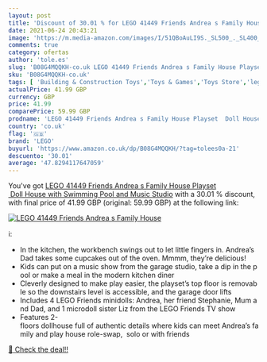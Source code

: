 ```yaml
---
layout: post
title: 'Discount of 30.01 % for LEGO 41449 Friends Andrea s Family House'
date: 2021-06-24 20:43:21
image: 'https://m.media-amazon.com/images/I/51QBoAuLI9S._SL500_._SL400_.jpg'
comments: true
category: ofertas
author: 'tole.es'
slug: 'B08G4MQQKH-co.uk LEGO 41449 Friends Andrea s Family House Playset Doll...'
sku: 'B08G4MQQKH-co.uk'
tags: [ 'Building & Construction Toys','Toys & Games','Toys Store','lego', ]
actualPrice: 41.99 GBP
currency: GBP
price: 41.99
comparePrice: 59.99 GBP
prodname: 'LEGO 41449 Friends Andrea s Family House Playset  Doll House with Swimming Pool and Music Studio'
country: 'co.uk'
flag: '🇬🇧'
brand: 'LEGO'
buyurl: 'https://www.amazon.co.uk/dp/B08G4MQQKH/?tag=tolees0a-21'
descuento: '30.01'
average: '47.8294117647059'
---
```


You've got [LEGO 41449 Friends Andrea s Family House Playset  Doll House with Swimming Pool and Music Studio](https://www.amazon.co.uk/dp/B08G4MQQKH/?tag=tolees0a-21) with a  30.01 % discount, with final price of 41.99 GBP (original: 59.99 GBP) at the following link:

[![LEGO 41449 Friends Andrea s Family House](https://m.media-amazon.com/images/I/51QBoAuLI9S._SL500_._SL400_.jpg)](https://www.amazon.co.uk/dp/B08G4MQQKH/?tag=tolees0a-21)

ℹ️:

- In the kitchen, the workbench swings out to let little fingers in. Andrea’s Dad takes some cupcakes out of the oven. Mmmm, they’re delicious!
- Kids can put on a music show from the garage studio, take a dip in the pool or make a meal in the modern kitchen diner
- Cleverly designed to make play easier, the playset’s top floor is removable so the downstairs level is accessible, and the garage door lifts
- Includes 4 LEGO Friends minidolls: Andrea, her friend Stephanie, Mum and Dad, and 1 microdoll sister Liz from the LEGO Friends TV show
- Features 2-floors dollhouse full of authentic details where kids can meet Andrea’s family and play house role-swap,  solo or with friends

[🛒 Check the deal!!](https://www.amazon.co.uk/dp/B08G4MQQKH/?tag=tolees0a-21)
